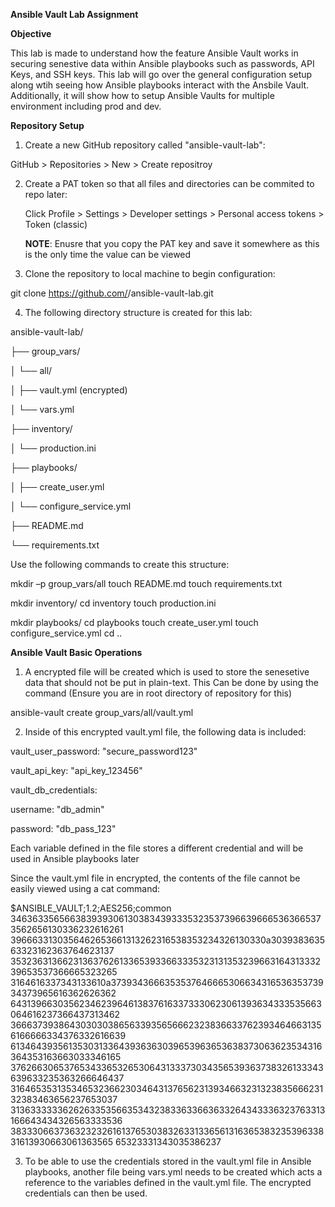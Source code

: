 **Ansible Vault Lab Assignment**

**Objective**

This lab is made to understand how the feature Ansible Vault works in securing senestive data within Ansible playbooks such 
as passwords, API Keys, and SSH keys. This lab will go over the general configuration setup along wtih seeing how Ansible playbooks
interact with the Ansbile Vault. Additionally, it will show how to setup Ansible Vaults for multiple environment including prod and dev.


**Repository Setup**

1) Create a new GitHub repository called "ansible-vault-lab":
   
  GitHub > Repositories > New > Create repositroy

2) Create a PAT token so that all files and directories can be commited to repo later:

   Click Profile > Settings > Developer settings > Personal access tokens > Token (classic)

   **NOTE**: Enusre that you copy the PAT key and save it somewhere as this is the only time the value can be viewed

4) Clone the repository to local machine to begin configuration:

  git clone https://github.com/<github-username>/ansible-vault-lab.git

4) The following directory structure is created for this lab:

ansible-vault-lab/

├── group_vars/

│   └── all/

│       ├── vault.yml (encrypted)

│       └── vars.yml

├── inventory/

│   └── production.ini

├── playbooks/

│   ├── create_user.yml

│   └── configure_service.yml

├── README.md

└── requirements.txt

Use the following commands to create this structure:

mkdir –p group_vars/all 
touch README.md
touch requirements.txt

mkdir inventory/
cd inventory
touch production.ini

mkdir playbooks/
cd playbooks
touch create_user.yml
touch configure_service.yml
cd ..


**Ansible Vault Basic Operations**

1) A encrypted file will be created which is used to store the senesetive data that should not be put in plain-text. This
Can be done by using the command (Ensure you are in root directory of repository for this)

ansible-vault create group_vars/all/vault.yml

2) Inside of this encrypted vault.yml file, the following data is included:

vault_user_password: "secure_password123"

vault_api_key: "api_key_123456"

vault_db_credentials:

  username: "db_admin"
  
  password: "db_pass_123"

Each variable defined in the file stores a different credential and will be used in Ansible playbooks later

Since the vault.yml file in encrypted, the contents of the file cannot be easily viewed using a cat command:

$ANSIBLE_VAULT;1.2;AES256;common
34636335656638393930613038343933353235373966396665363665373562656130336232616261
3966633130356462653661313262316538353234326130330a303938363563323162363764623137
35323631366231363762613365393366333532313135323966316431333239653537366665323265
3164616337343133610a373934366635353764666530663431653635373934373965616362626362
64313966303562346239646138376163373330623061393634333535663064616237366437313462
36663739386430303038656339356566623238366337623934646631356166666334376332616639
61346439356135303133643936363039653963653638373063623534316364353163663033346165
37626630653765343365326530643133373034356539363738326133343639633235363266646437
31646535313534653236623034643137656231393466323132383566623132383463656237653037
31363333336262633535663534323833633663633264343336323763313166643434326563333536
38333066373632323261613765303832633133656131636538323539633831613930663061363565
65323331343035386237


3) To be able to use the credentials stored in the vault.yml file in Ansible playbooks, another file being vars.yml needs to be created which acts a reference to the variables defined in the vault.yml file. The encrypted credentials can then be used.






















